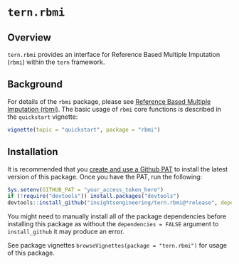# `tern.rbmi`

## Overview

`tern.rbmi` provides an interface for Reference Based Multiple Imputation (`rbmi`) within the `tern` framework.

## Background

For details of the `rbmi` package, please see [Reference Based Multiple Imputation (rbmi)](https://github.com/insightsengineering/rbmi). The basic usage of `rbmi` core functions is described
in the `quickstart` vignette:

```R
vignette(topic = "quickstart", package = "rbmi")
```

## Installation

It is recommended that you [create and use a Github PAT](https://docs.github.com/en/github/authenticating-to-github/keeping-your-account-and-data-secure/creating-a-personal-access-token) to install the latest version of this package. Once you have the PAT, run the following:

```r
Sys.setenv(GITHUB_PAT = "your_access_token_here")
if (!require("devtools")) install.packages("devtools")
devtools::install_github("insightsengineering/tern.rbmi@*release", dependencies = FALSE)
```

You might need to manually install all of the package dependencies before installing this package as without
the `dependencies = FALSE` argument to `install_github` it may produce an error.

See package vignettes `browseVignettes(package = "tern.rbmi")` for usage of this package.
